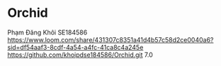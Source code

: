 # Orchid

Phạm Đăng Khôi
SE184586
https://www.loom.com/share/431307c8351a41d4b57c58d2ce0040a6?sid=df54aaf3-8cdf-4a54-a4fc-41ca8c4a245e
https://github.com/khoipdse184586/Orchid.git
7.0
